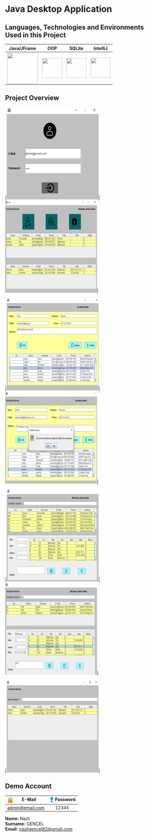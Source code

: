 # Java Desktop Application 

## Languages, Technologies and Environments Used in this Project
| Java/JFrame  | OOP | SQLite | IntelliJ  |
| :------------: | :------------: | :------------: | :------------: |
|  <img src ="https://cdn.iconscout.com/icon/free/png-256/java-60-1174953.png" width ="100px" height = "100px" style="float:left" > | <img src ="https://encrypted-tbn0.gstatic.com/images?q=tbn:ANd9GcRQie1pvA8p-kyK_bGjsjPJWv8x4NF9ahNvFA&usqp=CAU" width ="65px" height = "65px" style="float:left " >  |  <img src ="https://upload.wikimedia.org/wikipedia/commons/thumb/9/97/Sqlite-square-icon.svg/1200px-Sqlite-square-icon.svg.png" width ="65px" height = "65px" style="float:left " > | <img src ="https://upload.wikimedia.org/wikipedia/commons/thumb/9/9c/IntelliJ_IDEA_Icon.svg/70px-IntelliJ_IDEA_Icon.svg.png" width ="65px" height = "65px" >  |


## Project Overview 

|<img src="https://github.com/nazligencel/java-desktop-technical-service/blob/main/images/1.PNG" width="300">|<img src="https://github.com/nazligencel/java-desktop-technical-service/blob/main/images/2.PNG" width="300">|

|<img src="https://github.com/nazligencel/java-desktop-technical-service/blob/main/images/3.PNG" width="300">|<img src="https://github.com/nazligencel/java-desktop-technical-service/blob/main/images/4.PNG" width="300">|

|<img src="https://github.com/nazligencel/java-desktop-technical-service/blob/main/images/5.PNG" width="300">|<img src="https://github.com/nazligencel/java-desktop-technical-service/blob/main/images/6.PNG" width="300">|

|<img src="https://github.com/nazligencel/java-desktop-technical-service/blob/main/images/7.PNG" width="300">| 

## Demo Account
| <img src ="https://github.com/nazligencel/java-desktop-technical-service/blob/main/images/mail.png" width ="20px" height = "20px" style="float:left" > E-Mail | <img src ="https://github.com/nazligencel/java-desktop-technical-service/blob/main/images/password.png" width ="20px" height = "20px" style="float:left" > Password | 
| :------------: | :------------: | 
|admin@email.com| 12345 |


**Name:** Nazlı  <br>
**Surname:** GENÇEL <br>
**Email:** nazligencel82@gmail.com  
